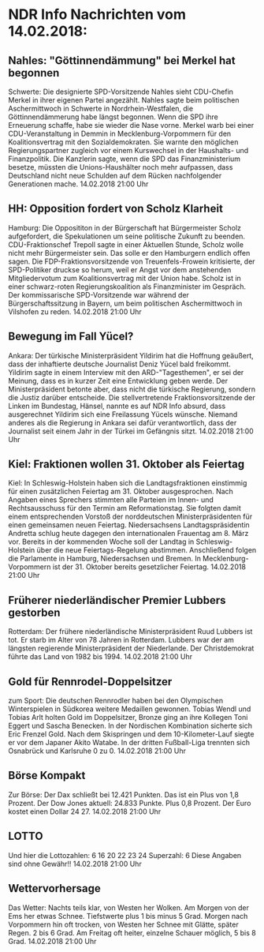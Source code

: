 # NDR Info Nachrichten vom 14.02.2018:


## Nahles: "Göttinnendämmung" bei Merkel hat begonnen
Schwerte: Die designierte SPD-Vorsitzende Nahles sieht CDU-Chefin Merkel in ihrer eigenen Partei angezählt. Nahles sagte beim politischen Aschermittwoch in Schwerte in Nordrhein-Westfalen, die Göttinnendämmerung habe längst begonnen. Wenn die SPD ihre Erneuerung schaffe, habe sie wieder die Nase vorne. Merkel warb bei einer CDU-Veranstaltung in Demmin in Mecklenburg-Vorpommern für den Koalitionsvertrag mit den Sozialdemokraten. Sie warnte den möglichen Regierungspartner zugleich vor einem Kurswechsel in der Haushalts- und Finanzpolitik. Die Kanzlerin sagte, wenn die SPD das Finanzministerium besetze, müssten die Unions-Haushälter noch mehr aufpassen, dass Deutschland nicht neue Schulden auf dem Rücken nachfolgender Generationen mache. 14.02.2018 21:00 Uhr 

## HH: Opposition fordert von Scholz Klarheit
Hamburg: Die Opposititon in der Bürgerschaft hat Bürgermeister Scholz aufgefordert, die Spekulationen um seine politische Zukunft zu beenden. CDU-Fraktionschef Trepoll sagte in einer Aktuellen Stunde, Scholz wolle nicht mehr Bürgermeister sein. Das solle er den Hamburgern endlich offen sagen. Die FDP-Fraktionsvorsitzende von Treuenfels-Frowein kritisierte, der SPD-Politiker druckse so herum, weil er Angst vor dem anstehenden Mitgliedervotum zum Koalitionsvertrag mit der Union habe. Scholz ist in einer schwarz-roten Regierungskoalition als Finanzminister im Gespräch. Der kommissarische SPD-Vorsitzende war während der Bürgerschaftssitzung in Bayern, um beim politischen Aschermittwoch in Vilshofen zu reden. 14.02.2018 21:00 Uhr 

## Bewegung im Fall Yücel?
Ankara: Der türkische Ministerpräsident Yildirim hat die Hoffnung geäußert, dass der inhaftierte deutsche Journalist Deniz Yücel bald freikommt. Yildirim sagte in einem Interview mit den ARD-"Tagesthemen", er sei der Meinung, dass es in kurzer Zeit eine Entwicklung geben werde. Der Ministerpräsident betonte aber, dass nicht die türkische Regierung, sondern die Justiz darüber entscheide. Die stellvertretende Fraktionsvorsitzende der Linken im Bundestag, Hänsel, nannte es auf NDR Info absurd, dass ausgerechnet Yildirim sich eine Freilassung Yücels wünsche. Niemand anderes als die Regierung in Ankara sei dafür verantwortlich, dass der Journalist seit einem Jahr in der Türkei im Gefängnis sitzt. 14.02.2018 21:00 Uhr 

## Kiel: Fraktionen wollen 31. Oktober als Feiertag
Kiel: In Schleswig-Holstein haben sich die Landtagsfraktionen einstimmig für einen zusätzlichen Feiertag am 31. Oktober ausgesprochen. Nach Angaben eines Sprechers stimmten alle Parteien im Innen- und Rechtsausschuss für den Termin am Reformationstag. Sie folgten damit einem entsprechenden Vorstoß der norddeutschen Ministerpräsidenten für einen gemeinsamen neuen Feiertag. Niedersachsens Landtagspräsidentin Andretta schlug heute dagegen den internationalen Frauentag am 8. März vor. Bereits in der kommenden Woche soll der Landtag in Schleswig-Holstein über die neue Feiertags-Regelung abstimmen. Anschließend folgen die Parlamente in Hamburg, Niedersachsen und Bremen. In Mecklenburg-Vorpommern ist der 31. Oktober bereits gesetzlicher Feiertag. 14.02.2018 21:00 Uhr 

## Früherer niederländischer Premier Lubbers gestorben
Rotterdam: Der frühere niederländische Ministerpräsident Ruud Lubbers ist tot. Er starb im Alter von 78 Jahren in Rotterdam. Lubbers war der am längsten regierende Ministerpräsident der Niederlande. Der Christdemokrat führte das Land von 1982 bis 1994. 14.02.2018 21:00 Uhr 

## Gold für Rennrodel-Doppelsitzer
zum Sport: Die deutschen Rennrodler haben bei den Olympischen Winterspielen in Südkorea weitere Medaillen gewonnen. Tobias Wendl und Tobias Arlt holten Gold im Doppelsitzer, Bronze ging an ihre Kollegen Toni Eggert und Sascha Benecken. In der Nordischen Kombination sicherte sich Eric Frenzel Gold. Nach dem Skispringen und dem 10-Kilometer-Lauf siegte er vor dem Japaner Akito Watabe. In der dritten Fußball-Liga trennten sich Osnabrück und Karlsruhe 0 zu 0. 14.02.2018 21:00 Uhr 

## Börse Kompakt
Zur Börse: Der Dax schließt bei 12.421 Punkten. Das ist ein Plus von 1,8 Prozent. Der Dow Jones aktuell: 24.833 Punkte. Plus 0,8 Prozent. Der Euro kostet einen Dollar 24 27. 14.02.2018 21:00 Uhr 

## LOTTO
Und hier die Lottozahlen:
6		16		20		22		23		24
Superzahl:		6 Diese Angaben sind ohne Gewähr!! 14.02.2018 21:00 Uhr 

## Wettervorhersage
Das Wetter:
Nachts teils klar, von Westen her Wolken. Am Morgen von der Ems her etwas Schnee. Tiefstwerte plus 1 bis minus 5 Grad. Morgen nach Vorpommern hin oft trocken, von Westen her Schnee mit Glätte, später Regen. 2 bis 6 Grad. Am Freitag oft heiter, einzelne Schauer möglich, 5 bis 8 Grad. 14.02.2018 21:00 Uhr 
